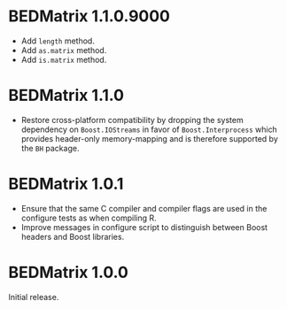 # BEDMatrix 1.1.0.9000

* Add `length` method.
* Add `as.matrix` method.
* Add `is.matrix` method.

# BEDMatrix 1.1.0

* Restore cross-platform compatibility by dropping the system dependency on
  `Boost.IOStreams` in favor of `Boost.Interprocess` which provides header-only
  memory-mapping and is therefore supported by the `BH` package.

# BEDMatrix 1.0.1

* Ensure that the same C compiler and compiler flags are used in the configure
  tests as when compiling R.
* Improve messages in configure script to distinguish between Boost headers and
  Boost libraries.

# BEDMatrix 1.0.0

Initial release.
